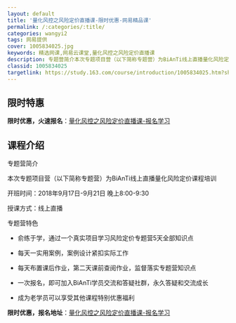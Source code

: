```yaml
---
layout: default
title: '量化风控之风险定价直播课-限时优惠-网易精品课'
permalink: /:categories/:title/
categories: wangyi2
tags: 网易提供
cover: 1005834025.jpg
keywords: 精选网课,网易云课堂,量化风控之风险定价直播课
description: 专题营简介本次专题项目营（以下简称专题营）为BiAnTi线上直播量化风险定价课程培训开班时间：2018年9月17日-9月
classid: 1005834025
targetlink: https://study.163.com/course/introduction/1005834025.htm?share=1&shareId=1025206652&utm_campaign=share&utm_medium=iphoneShare&utm_source=&utm_u=1025206652
---
```


## 限时特惠

**限时优惠，火速报名**：[量化风控之风险定价直播课-报名学习](https://study.163.com/course/introduction/1005834025.htm?share=1&shareId=1025206652&utm_campaign=share&utm_medium=iphoneShare&utm_source=&utm_u=1025206652)

## 课程介绍

专题营简介



本次专题项目营（以下简称专题营）为BiAnTi线上直播量化风险定价课程培训

开班时间：2018年9月17日-9月21日 晚上8:00-9:30

授课方式：线上直播



专题营特色



- 俞练于学，通过一个真实项目学习风险定价专题营5天全部知识点

- 每天一实用案例，案例设计紧扣实际工作

- 每天布置课后作业，第二天课前查阅作业，监督落实专题营知识点

- 一次报名，即可加入BiAnTi学员交流和答疑社群，永久答疑和交流成长

- 成为老学员可以享受其他课程特别优惠福利

**限时优惠，报名地址**：[量化风控之风险定价直播课-报名学习](https://study.163.com/course/introduction/1005834025.htm?share=1&shareId=1025206652&utm_campaign=share&utm_medium=iphoneShare&utm_source=&utm_u=1025206652)

